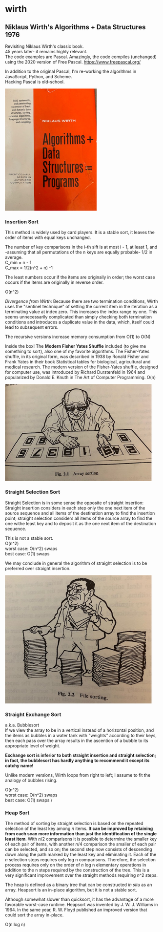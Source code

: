 # wirth
## Niklaus Wirth's Algorithms + Data Structures 1976

Revisiting Niklaus Wirth's classic book. \
45 years later- it remains highly relevant. \
The code examples are Pascal. Amazingly, the code compiles (unchanged) using the 2020 version of Free Pascal. https://www.freepascal.org/

In addition to the original Pascal, I'm re-working the algorithms in JavaScript, Python, and Scheme. \
Hacking Pascal is old-school. 

![cover](wirth1.jpg?raw=true)

### Insertion Sort
This method is widely used by card players. It is a stable sort, it leaves the order of items with equal keys unchanged.

The number of key comparisons in the i-th sift is at most i - 1, at least 1, and -assuming that all permutations of the n keys are equally probable- 1/2 in average. \
C_min = n - 1 \
C_max = 1/2(n^2 + n) -1 

The least numbers occur if the items are originally in order; the worst case occurs if the items are originally in reverse order.

O(n^2) 

*Divergence from Wirth*:
Because there are two termination conditions, Wirth uses the "sentinel technique" of setting the current item in the iteration as a terminating value at index zero. This increases the index range by one. This seems unnecessarily complicated than simply checking both termination conditions and introduces a duplicate value in the data, which, itself could lead to subsequent errors.

The recursive versions increase memory consumption from O(1) to O(N) 

Inside the box! The **Modern Fisher Yates Shuffle** included (to give me something to sort), also one of my favorite algorithms. 
The Fisher-Yates shuffle, in its original form, was described in 1938 by Ronald Fisher and Frank Yates in their book Statistical tables for biological, agricultural and medical research. The modern version of the Fisher-Yates shuffle, designed for computer use, was introduced by Richard Durstenfeld in 1964 and popularized by Donald E. Knuth in The Art of Computer Programming.  O(n)

![cartoon](wirth2.jpg?raw=true)

### Straight Selection Sort
Straight Selection is in some sense the opposite of straight insertion: Straight insertion considers in each step only the one next item of the source sequence and all items of the destination array to find the insertion point; straight selection considers all items of the source array to find the one withe least key and to deposit it as the one next item of the destination sequence. 

This is not a stable sort. \
O(n^2) \
worst case: O(n^2) swaps \
best case: O(1) swaps 

We may conclude in general the algorithm of straight selection is to be preferred over straight insertion.

![cartoon](wirth3.jpg?raw=true)


### Straight Exchange Sort
a.k.a. Bubblesort \
If we view the array to be in a vertical instead of a horizontal position, and the items as bubbles in a water tank with "weights" according to their keys, then each pass over the array results in the ascention of a bubble to its appropriate level of weight.

**Exchange sort is inferior to both straight insertion and straight selection; in fact, the bubblesort has hardly anything to recommend it except its catchy name!**

Unlike modern versions, Wirth loops from right to left; I assume to fit the analogy of bubbles rising.

O(n^2) \
worst case: O(n^2) swaps \
best case: O(1) swaps \


### Heap Sort
The method of sorting by straight selection is based on the repeated selection of the least key among *n* items. **It can be improved by retaining from each scan more information than just the identification of the single least item**. With *n*/2 comparisons it is possible to determine the smaller key of each pair of items, with another *n*/4 comparison the smaller of each pair can be selected, and so on; the second step now consists of descending down along the path marked by the least key and eliminating it. Each of the *n* selection steps requires only log n comparisons. Therefore, the selection process requires only on the order of *n* log n elementary operations in addition to the n steps required by the construction of the tree. This is a very significant improvement over the straight methods requiring *n*^2 steps.

The heap is defined as a binary tree that can be constructed *in situ* as an array. Heapsort is an in-place algorithm, but it is not a stable sort.

Although somewhat slower than quicksort, it has the advantage of a more favorable worst-case runtime. Heapsort was invented by J. W. J. Williams in 1964. In the same year, R. W. Floyd published an improved version that could sort the array in-place. 

O(n log n) 
